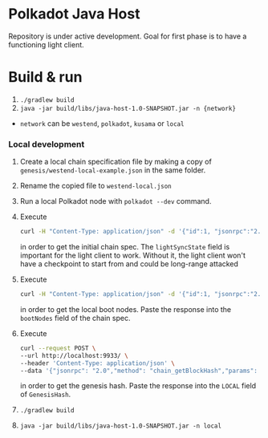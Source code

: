 # Polkadot Java Host

Repository is under active development. Goal for first phase is to have a functioning light client.

# Build & run

1. ```./gradlew build```
2. ```java -jar build/libs/java-host-1.0-SNAPSHOT.jar -n {network}```

- `network` can be `westend`, `polkadot`, `kusama` or `local`

### Local development

1. Create a local chain specification file by making a copy of `genesis/westend-local-example.json` in the same folder.
2. Rename the copied file to `westend-local.json`
3. Run a local Polkadot node with ```polkadot --dev``` command.
4. Execute

   ```bash
   curl -H "Content-Type: application/json" -d '{"id":1, "jsonrpc":"2.0", "method": "sync_state_genSyncSpec", "params": [true]}' http://localhost:9933
   ```

   in order to get the initial chain spec. The `lightSyncState` field is important for the light client to work. Without
   it, the light client won't have a checkpoint to start from
   and could be long-range attacked
5. Execute

   ```bash
   curl -H "Content-Type: application/json" -d '{"id":1, "jsonrpc":"2.0", "method": "system_localListenAddresses"' http://localhost:9933
   ```

   in order to get the local boot nodes. Paste the response into the `bootNodes` field of the chain spec.
6. Execute

   ```bash
   curl --request POST \
   --url http://localhost:9933/ \
   --header 'Content-Type: application/json' \
   --data '{"jsonrpc": "2.0","method": "chain_getBlockHash","params": [0],"id": 1}'
   ```

   in order to get the genesis hash. Paste the response into the `LOCAL` field of `GenesisHash`.

7. ```./gradlew build```
8. ```java -jar build/libs/java-host-1.0-SNAPSHOT.jar -n local```